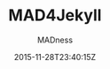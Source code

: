 ---
title: "MAD4Jekyll"
github: https://github.com/madforjekyll/madforjekyll.github.io
demo: http://madforjekyll.github.io
author: MADness

ssg:
  - Jekyll
cms:
  - No Cms
date: 2015-11-28T23:40:15Z
github_branch: master
description: "MAD4Jekyll theme for Jekyll"
---
